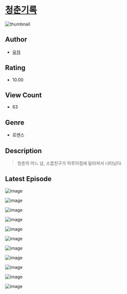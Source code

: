 # [청춘기록](https://comic.naver.com/challenge/list?titleId=810799)
![thumbnail](https://image-comic.pstatic.net/user_contents_data/challenge_comic/2023/05/24/367001/upload_7233964514963697972_480x623.jpeg)

## Author
- [유챠](https://comic.naver.com/artistTitle?id=367001)

## Rating
- 10.00

## View Count
- 63

## Genre
- 로맨스

## Description
> 청춘의 어느 날, 소꿉친구가 하루아침에 달라져서 나타났다.


## Latest Episode
![image](https://image-comic.pstatic.net/user_contents_data/challenge_comic/2023/05/24/367001/upload_7004896433685292132.jpeg)

![image](https://image-comic.pstatic.net/user_contents_data/challenge_comic/2023/05/24/367001/upload_3918805901412481121.jpeg)

![image](https://image-comic.pstatic.net/user_contents_data/challenge_comic/2023/05/24/367001/upload_4134697190678738996.jpeg)

![image](https://image-comic.pstatic.net/user_contents_data/challenge_comic/2023/05/24/367001/upload_7377236184465027126.jpeg)

![image](https://image-comic.pstatic.net/user_contents_data/challenge_comic/2023/05/24/367001/upload_4122820291831554913.jpeg)

![image](https://image-comic.pstatic.net/user_contents_data/challenge_comic/2023/05/24/367001/upload_3630856999429026406.jpeg)

![image](https://image-comic.pstatic.net/user_contents_data/challenge_comic/2023/05/24/367001/upload_3702294474045612897.jpeg)

![image](https://image-comic.pstatic.net/user_contents_data/challenge_comic/2023/05/24/367001/upload_3762253054311871797.jpeg)

![image](https://image-comic.pstatic.net/user_contents_data/challenge_comic/2023/05/24/367001/upload_4062584655435543907.jpeg)

![image](https://image-comic.pstatic.net/user_contents_data/challenge_comic/2023/05/24/367001/upload_4063432348685056358.jpeg)

![image](https://image-comic.pstatic.net/user_contents_data/challenge_comic/2023/05/24/367001/upload_7365131627336393014.jpeg)

